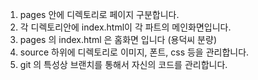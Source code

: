 1. pages 안에 디렉토리로 페이지 구분합니다.
2. 각 디렉토리안에 index.html이 각 파트의 메인화면입니다.
3. pages 의 index.html 은 홈화면 입니다 (용덕씨 분량)
4. source 하위에 디렉토리로 이미지, 폰트, css 등을 관리합니다.
5. git 의 특성상 브랜치를 통해서 자신의 코드를 관리합니다.
